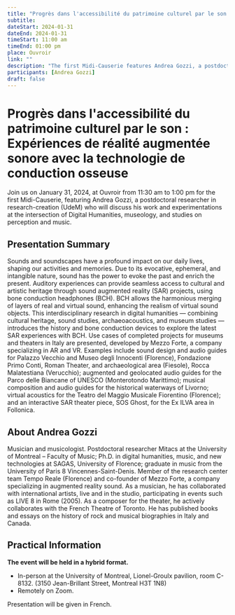 ```yaml
---
title: "Progrès dans l'accessibilité du patrimoine culturel par le son : Expériences de réalité augmentée sonore avec la technologie de conduction osseuse"
subtitle:
dateStart: 2024-01-31
dateEnd: 2024-01-31
timeStart: 11:00 am
timeEnd: 01:00 pm
place: Ouvroir
link: ""
description: "The first Midi-Causerie features Andrea Gozzi, a postdoctoral researcher in research-creation (UdeM), who will discuss his work at the intersection of Digital Humanities, museology, and studies on perception and music."
participants: [Andrea Gozzi]
draft: false
---
```


# Progrès dans l'accessibilité du patrimoine culturel par le son : Expériences de réalité augmentée sonore avec la technologie de conduction osseuse

Join us on January 31, 2024, at Ouvroir from 11:30 am to 1:00 pm for the first Midi-Causerie, featuring Andrea Gozzi, a postdoctoral researcher in research-creation (UdeM) who will discuss his work and experimentations at the intersection of Digital Humanities, museology, and studies on perception and music.

## Presentation Summary

Sounds and soundscapes have a profound impact on our daily lives, shaping our activities and memories. Due to its evocative, ephemeral, and intangible nature, sound has the power to evoke the past and enrich the present. Auditory experiences can provide seamless access to cultural and artistic heritage through sound augmented reality (SAR) projects, using bone conduction headphones (BCH). BCH allows the harmonious merging of layers of real and virtual sound, enhancing the realism of virtual sound objects. This interdisciplinary research in digital humanities — combining cultural heritage, sound studies, archaeoacoustics, and museum studies — introduces the history and bone conduction devices to explore the latest SAR experiences with BCH. Use cases of completed projects for museums and theaters in Italy are presented, developed by Mezzo Forte, a company specializing in AR and VR. Examples include sound design and audio guides for Palazzo Vecchio and Museo degli Innocenti (Florence), Fondazione Primo Conti, Roman Theater, and archaeological area (Fiesole), Rocca Malatestiana (Verucchio); augmented and geolocated audio guides for the Parco delle Biancane of UNESCO (Monterotondo Marittimo); musical composition and audio guides for the historical waterways of Livorno; virtual acoustics for the Teatro del Maggio Musicale Fiorentino (Florence); and an interactive SAR theater piece, SOS Ghost, for the Ex ILVA area in Follonica.

## About Andrea Gozzi

Musician and musicologist. Postdoctoral researcher Mitacs at the University of Montreal – Faculty of Music; Ph.D. in digital humanities, music, and new technologies at SAGAS, University of Florence; graduate in music from the University of Paris 8 Vincennes-Saint-Denis. Member of the research center team Tempo Reale (Florence) and co-founder of Mezzo Forte, a company specializing in augmented reality sound. As a musician, he has collaborated with international artists, live and in the studio, participating in events such as LIVE 8 in Rome (2005). As a composer for the theater, he actively collaborates with the French Theatre of Toronto. He has published books and essays on the history of rock and musical biographies in Italy and Canada.

## Practical Information

**The event will be held in a hybrid format.**

- In-person at the University of Montreal, Lionel-Groulx pavilion, room C-8132. (3150 Jean-Brillant Street, Montreal H3T 1N8)
- Remotely on Zoom.

Presentation will be given in French.
